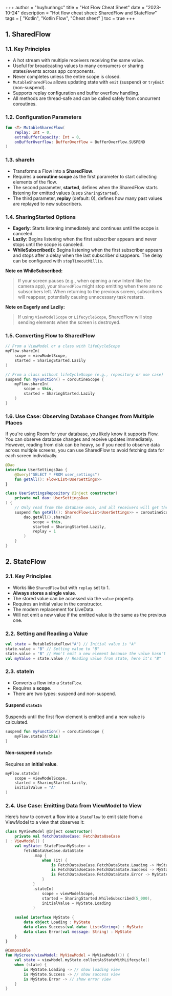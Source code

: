 +++
author = "huyhunhngc"
title = "Hot Flow Cheat Sheet"
date = "2023-10-24"
description = "Hot flow cheat sheet: SharedFlow and StateFlow"
tags = [
    "Kotlin", "Kotlin Flow", "Cheat sheet"
]
toc = true
+++


## 1. SharedFlow

### 1.1. Key Principles

- A hot stream with multiple receivers receiving the same value.
- Useful for broadcasting values to many consumers or sharing states/events across app components.
- Never completes unless the entire scope is closed.
- `MutableSharedFlow` allows updating state with `emit` (suspend) or `tryEmit` (non-suspend).
- Supports replay configuration and buffer overflow handling.
- All methods are thread-safe and can be called safely from concurrent coroutines.

### 1.2. Configuration Parameters

```kotlin
fun <T> MutableSharedFlow(
    replay: Int = 0,
    extraBufferCapacity: Int = 0,
    onBufferOverflow: BufferOverflow = BufferOverflow.SUSPEND
)
```

### 1.3. shareIn

- Transforms a Flow into a **SharedFlow**.
- Requires a **coroutine scope** as the first parameter to start collecting elements of the flow.
- The second parameter, **started**, defines when the SharedFlow starts listening for emitted values (uses `SharingStarted`).
- The third parameter, **replay** (default: 0), defines how many past values are replayed to new subscribers.

### 1.4. SharingStarted Options

- **Eagerly**: Starts listening immediately and continues until the scope is canceled.
- **Lazily**: Begins listening when the first subscriber appears and never stops until the scope is canceled.
- **WhileSubscribed()**: Begins listening when the first subscriber appears and stops after a delay when the last subscriber disappears. The delay can be configured with `stopTimeoutMillis`.

**Note on WhileSubscribed:**
> If your screen pauses (e.g., when opening a new Intent like the camera app), your `SharedFlow` might stop emitting when there are no subscribers left. When returning to the previous screen, subscribers will reappear, potentially causing unnecessary task restarts.

**Note on Eagerly and Lazily:**
> If using `ViewModelScope` or `LifecycleScope`, SharedFlow will stop sending elements when the screen is destroyed.

### 1.5. Converting Flow to SharedFlow

```kotlin
// From a ViewModel or a class with lifeCycleScope
myFlow.shareIn(
    scope = viewModelScope,
    started = SharingStarted.Lazily
)

// From a class without lifeCycleScope (e.g., repository or use case)
suspend fun myFunction() = coroutineScope {
    myFlow.shareIn(
        scope = this,
        started = SharingStarted.Lazily
    )
}
```

### 1.6. Use Case: Observing Database Changes from Multiple Places

If you're using Room for your database, you likely know it supports Flow. You can observe database changes and receive updates immediately. However, reading from disk can be heavy, so if you need to observe data across multiple screens, you can use SharedFlow to avoid fetching data for each screen individually.

```kotlin
@Dao
interface UserSettingsDao {
    @Query("SELECT * FROM user_settings")
    fun getAll(): Flow<List<UserSettings>>
}

class UserSettingsRepository @Inject constructor(
    private val dao: UserSettingsDao
) {
    // Only read from the database once, and all receivers will get the data
    suspend fun getAll(): SharedFlow<List<UserSettings>> = coroutineScope {
        dao.getAll().shareIn(
            scope = this,
            started = SharingStarted.Lazily,
            replay = 1
        )
    }
}
```

## 2. StateFlow

### 2.1. Key Principles

- Works like `SharedFlow` but with `replay` set to 1.
- **Always stores a single value**.
- The stored value can be accessed via the `value` property.
- Requires an initial value in the constructor.
- The modern replacement for LiveData.
- Will not emit a new value if the emitted value is the same as the previous one.

### 2.2. Setting and Reading a Value

```kotlin
val state = MutableStateFlow("A") // Initial value is "A"
state.value = "B" // Setting value to "B"
state.value = "B" // Won't emit a new element because the value hasn't changed
val myValue = state.value // Reading value from state, here it's "B"
```

### 2.3. stateIn

- Converts a flow into a `StateFlow`.
- Requires a **scope**.
- There are two types: suspend and non-suspend.

#### Suspend `stateIn`

Suspends until the first flow element is emitted and a new value is calculated.

```kotlin
suspend fun myFunction() = coroutineScope {
    myFlow.stateIn(this)
}
```

#### Non-suspend `stateIn`

Requires an **initial value**.

```kotlin
myFlow.stateIn(
    scope = viewModelScope,
    started = SharingStarted.Lazily,
    initialValue = "A"
)
```

### 2.4. Use Case: Emitting Data from ViewModel to View

Here’s how to convert a flow into a `StateFlow` to emit state from a ViewModel to a view that observes it:

```kotlin
class MyViewModel @Inject constructor(
    private val fetchDataUseCase: FetchDataUseCase
) : ViewModel() {
    val myState: StateFlow<MyState> =
        fetchDataUseCase.dataState
            .map {
                when (it) {
                    is FetchDataUseCase.FetchDataState.Loading -> MyState.Loading
                    is FetchDataUseCase.FetchDataState.Success -> MyState.Success(it.data)
                    is FetchDataUseCase.FetchDataState.Error -> MyState.Error(it.message)
                }
            }
            .stateIn(
                scope = viewModelScope,
                started = SharingStarted.WhileSubscribed(5_000),
                initialValue = MyState.Loading
            )
    
    sealed interface MyState {
        data object Loading : MyState
        data class Success(val data: List<String>) : MyState
        data class Error(val message: String) : MyState
    }
}

@Composable
fun MyScreen(viewModel: MyViewModel = MyViewModel()) {
    val state = viewModel.myState.collectAsStateWithLifecycle()
    when (state) {
        is MyState.Loading -> // show loading view
        is MyState.Success -> // show success view
        is MyState.Error -> // show error view
    }
}
```
